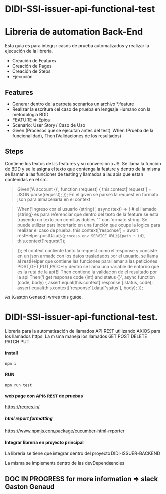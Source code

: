 # DIDI-SSI-issuer-api-functional-test

# Librería de automation Back-End


Esta guía es para integrar casos de prueba automatizados y realizar la ejecución de la librería.

- Creación de Features
- Creación de Pages
- Creación de Steps
- Ejecución

## Features

- Generar dentro de la carpeta scenarios un archivo *.feature
- Realizar la escritura del caso de prueba en lenguaje Humano con la metodologia BDD
- FEATURE => Epica
- Scenario: User Story / Caso de Uso
- Given (Procesos que se ejecutan antes del test), When (Prueba de la funcionalidad), Then (Validaciones de los resultados)

## Steps
Contiene los textos de las features y su conversión a JS. Se llama la función de BDD y se le asigna el texto que contenga la feature y dentro de la misma se llaman a las funciones de testing y llamados a las apis que estan contenidas en el src.

> Given('A account {}', function (request) {
>    this.context['request'] = JSON.parse(request);
>});
> En el given se parsea la request en formato json para almacenarla en el context

> When('Ingreso con el usuario {string}', async (text) => {       # el llamado {string} es para referenciar que dentro del texto de la feature se esta trayendo un texto con comillas dobles "" con formato string. Se puede utilizar para incertarlo en una función que ocupe la logica para realizar el caso de prueba.
>this.context['response'] = await restHelper.postData(`${process.env.SERVICE_URL}${path + id}`, this.context['request']);
 
> }); el context contiente tanto la request como el response y consiste en un json armado con los datos trasladados por el usuario, se llama al restHelper que contiene las funciones para llamar a las peticiones POST,GET,PUT,PATCH y dentro se llama una variable de entorno que es la ruta de la api
> El Then contiene la validación de el resultado por la api
>Then('I get response code {int} and status {}', async function (code, body) {
>   assert.equal(this.context['response'].status, code);
>   assert.equal(this.context['response'].data['status'], body);
>});


As [Gastón Genaud] writes this guide.

# DIDI-SSI-issuer-api-functional-test.
Libreria para la automatización de llamados API REST utilizando AXIOS para los llamados https. La misma maneja los llamados GET POST DELETE PATCH PUT
#### install 
```
npm i
```
#### RUN 
```
npm run test
```
#### web page con APIS REST de pruebas 

https://reqres.in/

##### html report formatting 
https://www.npmjs.com/package/cucumber-html-reporter


#### Integrar librería en proyecto principal

La libreria se tiene que integrar dentro del proyecto DIDI-ISSUER-BACKEND

La misma se implementa dentro de las devDependeencies
## DOC IN PROGRESS for more information => slack Gaston Genaud
